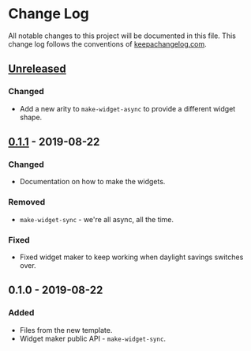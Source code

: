 # Change Log
All notable changes to this project will be documented in this file. This change log follows the conventions of [keepachangelog.com](http://keepachangelog.com/).

## [Unreleased]
### Changed
- Add a new arity to `make-widget-async` to provide a different widget shape.

## [0.1.1] - 2019-08-22
### Changed
- Documentation on how to make the widgets.

### Removed
- `make-widget-sync` - we're all async, all the time.

### Fixed
- Fixed widget maker to keep working when daylight savings switches over.

## 0.1.0 - 2019-08-22
### Added
- Files from the new template.
- Widget maker public API - `make-widget-sync`.

[Unreleased]: https://github.com/your-name/no-stack-trace/compare/0.1.1...HEAD
[0.1.1]: https://github.com/your-name/no-stack-trace/compare/0.1.0...0.1.1
